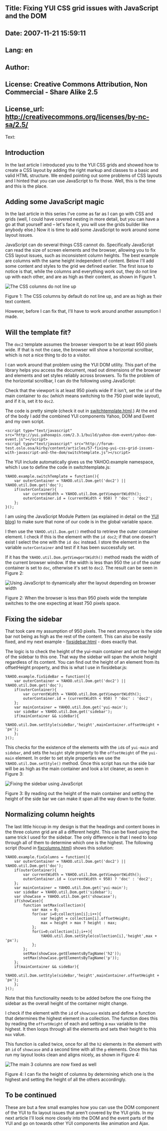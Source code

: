 Title: Fixing YUI CSS grid issues with JavaScript and the DOM
----
Date: 2007-11-21 15:59:11
----
Lang: en
----
Author: 
----
License: Creative Commons Attribution, Non Commercial - Share Alike 2.5
----
License_url: http://creativecommons.org/licenses/by-nc-sa/2.5/
----
Text:

<h2>Introduction</h2>

<p>In the last article I introduced you to the YUI CSS grids and showed how to create a CSS layout by adding the right markup and classes to a basic and valid HTML structure. We ended pointing out some problems of CSS layouts and I hinted that you can use JavaScript to fix those. Well, this is the time and this is the place.</p> 

<h2>Adding some JavaScript magic</h2>

<p>In the  last article in this series I&#39;ve come as far as I can go with CSS and grids (well, I could have covered nesting in more detail, but you can have a go at that yourself and – let&#39;s face it, you will use the grids builder like anybody else.) Now it is time to add some JavaScript to work around some layout issues.</p> 

<p>JavaScript can do several things CSS cannot do. Specifically JavaScript can read the size of screen elements and the browser, allowing you to fix CSS layout issues, such as inconsistent column heights. The best example are columns with the same height independent of content. Below I&#39;ll add some content and styles to the grid we defined earlier. The first issue to notice is that, while the columns and everything work out, they do not line up with each other, and are as high as their content, as shown in Figure 1.</p>

<img src="http://forum-test.oslo.osa/kirby/content/articles/57-fixing-yui-css-grid-issues-with-javascript-and-the-dom/unfixed.gif" alt="The CSS columns do not line up" />

<p class="comment"> Figure 1: The CSS columns by default do not line up, and are as high as their text content.</p>

<p>However, before I can fix that, I&#39;ll have to work around another assumption I made.</p>

<h2>Will the template fit?</h2>

<p>The <code>doc2</code> template assumes the browser viewport to be at least 950 pixels wide. If that is not the case, the browser will show a horizontal scrollbar, which is not a nice thing to do to a visitor.</p> 

<p>I can work around that problem using the YUI DOM utility. This part of the library helps you access the document, read out dimensions of the browser and elements and set styles reliably across browsers. To fix the problem of the horizontal scrollbar, I can do the following using JavaScript:</p>

<p>Check that the viewport is at least 950 pixels wide 
If it isn&#39;t, set the <code>id</code> of the main container to <code>doc</code> (which means switching to the 750 pixel wide layout), and if it is, set it to <code>doc2</code>.</p>

<p>The code is pretty simple (check it out in <a href="switchtemplate.html" alt="The template now switches via JavaScript when the page gets below a certain width">switchtemplate.html</a>.) At the end of the body I add the combined YUI components Yahoo, DOM and Event and my own script.</p>

<pre><code>&lt;script type=&quot;text/javascript&quot; src=&quot;http://yui.yahooapis.com/2.3.1/build/yahoo-dom-event/yahoo-dom-event.js&quot;&gt;&lt;/script&gt;
&lt;script type=&quot;text/javascript&quot; src=&quot;http://forum-test.oslo.osa/kirby/content/articles/57-fixing-yui-css-grid-issues-with-javascript-and-the-dom/switchtemplate.js&quot;&gt;&lt;/script&gt;</code></pre>

<p>The YUI include automatically gives us the YAHOO.example namespace, which I use to define the code in switchtemplate.js:</p>

<pre><code>YAHOO.example.switchTemplate = function(){
    var outerContainer = YAHOO.util.Dom.get(&#39;doc2&#39;) || YAHOO.util.Dom.get(&#39;doc&#39;);
    if(outerContainer){
        var currentWidth = YAHOO.util.Dom.getViewportWidth();
        outerContainer.id = (currentWidth &lt; 950) ? &#39;doc&#39; : &#39;doc2&#39;;
    };
}();</code></pre>

<p>I am using the JavaScript Module Pattern (as explained in detail on the <a href="http://yuiblog.com/blog/2007/06/12/module-pattern/" alt="The YUI blog">YUI blog</a>) to make sure that none of our code is in the global variable space.</p> 

<p>I then use the <code>YAHOO.util.Dom.get()</code> method to retrieve the outer container element. I check if this is the element with the <code>id doc2</code>; if that one doesn&#39;t exist I select the one with the <code>id doc</code> instead. I store the element in the variable <code>outerContainer</code> and test if it has been successfully set.</p> 

<p>If it has the <code>YAHOO.util.Dom.getViewportWidth()</code> method reads the width of the current browser window. If the width is less than 950 the <code>id</code> of the outer container is set to <code>doc</code>, otherwise it&#39;s set to <code>doc2</code>. The result can be seen in Figure 2:</p>

<img src="http://forum-test.oslo.osa/kirby/content/articles/57-fixing-yui-css-grid-issues-with-javascript-and-the-dom/switching.gif" alt="Using JavaScript to dynamically alter the layout depending on browser width" />

<p class="comment">Figure 2: When the browser is less than 950 pixels wide the template switches to the one expecting at least 750 pixels space.</p>

 
<h2>Fixing the sidebar</h2>

<p>That took care my assumption of 950 pixels. The next annoyance is the side bar not being as high as the rest of the content. This can also be easily fixed, and my next example - <a href="fixsidebar.html" alt="This example fixes the sidebar">fixsidebar.html</a> - does exactly that.</p> 

<p>The logic is to check the height of the yui-main container and set the height of the sidebar to this one. That way the sidebar will span the whole height regardless of its content. You can find out the height of an element from its offsetHeight property, and this is what I use in fixsidebar.js:</p>

<pre><code>YAHOO.example.fixSideBar = function(){
    var outerContainer = YAHOO.util.Dom.get(&#39;doc2&#39;) || YAHOO.util.Dom.get(&#39;doc&#39;);
    if(outerContainer){
        var currentWidth = YAHOO.util.Dom.getViewportWidth();
        outerContainer.id = (currentWidth &lt; 950) ? &#39;doc&#39; : &#39;doc2&#39;;
    };
    var mainContainer = YAHOO.util.Dom.get(&#39;yui-main&#39;);
    var sideBar = YAHOO.util.Dom.get(&#39;sidebar&#39;);
    if(mainContainer &amp;&amp; sideBar){
        YAHOO.util.Dom.setStyle(sideBar,&#39;height&#39;,mainContainer.offsetHeight + &#39;px&#39;);
    };
}();</code></pre>

<p>This checks for the existence of the elements with the <code>id</code>s of <code>yui-main</code> and <code>sidebar</code>, and sets the <code>height</code> style property to the <code>offsetHeight</code> of the <code>yui-main</code> element. In order to set style properties we use the <code>YAHOO.util.Dom.setStyle()</code> method. Once this script has run the side bar will be as high as the main container and look a lot cleaner, as seen in Figure 3:</p>

<img src="http://forum-test.oslo.osa/kirby/content/articles/57-fixing-yui-css-grid-issues-with-javascript-and-the-dom/sidebarfixed.gif" alt="Fixing the sidebar using JavaScript" />

<p class="comment"> Figure 3: By reading out the height of the main container and setting the height of the side bar we can make it span all the way down to the footer.</p>

 
<h2>Normalizing column heights</h2>

<p>The last little hiccup in my design is that the headings and content boxes in the three column grid are all a different height. This can be fixed using the same trick I used for the sidebar. The only difference is that I need to loop through all of them to determine which one is the highest. The following script (found in <a href="fixcolumns.html" alt="This script fixes the differing heights of the central 3 columns">fixcolumns.html</a>) shows this solution:</p>

<pre><code>YAHOO.example.fixColumns = function(){
    var outerContainer = YAHOO.util.Dom.get(&#39;doc2&#39;) || YAHOO.util.Dom.get(&#39;doc&#39;);
    if(outerContainer){
        var currentWidth = YAHOO.util.Dom.getViewportWidth();
        outerContainer.id = (currentWidth &lt; 950) ? &#39;doc&#39; : &#39;doc2&#39;;
    };
    var mainContainer = YAHOO.util.Dom.get(&#39;yui-main&#39;);
    var sideBar = YAHOO.util.Dom.get(&#39;sidebar&#39;);
    var showCase = YAHOO.util.Dom.get(&#39;showcase&#39;);
    if(showCase){
        function setMax(collection){
            var max = 0;
            for(var i=0;collection[i];i++){
                var height = collection[i].offsetHeight;
                max = height &gt; max ? height : max;
            };
            for(i=0;collection[i];i++){
                YAHOO.util.Dom.setStyle(collection[i],&#39;height&#39;,max + &#39;px&#39;);
            };            
        };
        setMax(showCase.getElementsByTagName(&#39;h2&#39;));
        setMax(showCase.getElementsByTagName(&#39;p&#39;));
    };
    if(mainContainer &amp;&amp; sideBar){
        YAHOO.util.Dom.setStyle(sideBar,&#39;height&#39;,mainContainer.offsetHeight + &#39;px&#39;);
    };
}();</code></pre>

<p>Note that this functionality needs to be added before the one fixing the sidebar as the overall height of the container might change.</p> 

<p>I check if the element with the <code>id</code> of <code>showcase</code> exists and define a function that determines the highest element in a collection. The function does this by reading the <code>offsetHeight</code> of each and setting a <code>max</code> variable to the highest. It then loops through all the elements and sets their height to this <code>max</code> value.</p>

<p>This function is called twice, once for all the <code>h2</code> elements in the element with an <code>id</code> of <code>showcase</code> and a second time with all the <code>p</code> elements. Once this has run my layout looks clean and aligns nicely, as shown in Figure 4:</p>

<img src="http://forum-test.oslo.osa/kirby/content/articles/57-fixing-yui-css-grid-issues-with-javascript-and-the-dom/fixedcolumns.gif" alt="The main 3 columns are now fixed as well" />

<p class="comment"> Figure 4: I can fix the height of columns by determining which one is the highest and setting the height of all the others accordingly.</p>

 

<h2>To be continued</h2>

<p>These are but a few small examples how you can use the DOM component of the YUI to fix layout issues that aren&#39;t covered by the YUI grids. In my next article I&#39;ll look more closely into the DOM and the event parts of the YUI and go on towards other YUI components like animation and Ajax.</p>

